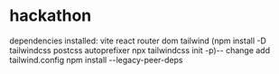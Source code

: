 # hackathon
dependencies installed:
vite 
react router dom
tailwind (npm install -D tailwindcss postcss autoprefixer
npx tailwindcss init -p)-- change add tailwind.config
 npm install --legacy-peer-deps
